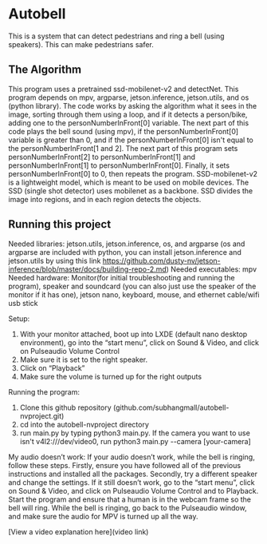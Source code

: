 # Autobell

This is a system that can detect pedestrians and ring a bell (using speakers). This can make pedestrians safer.

## The Algorithm

This program uses a pretrained ssd-mobilenet-v2 and detectNet. This program depends on mpv, argparse, jetson.inference, jetson.utils, and os (python library).  The code works by asking the algorithm what it sees in the image, sorting through them using a loop, and if it detects a person/bike, adding one to the personNumberInFront[0] variable. The next part of this code plays the bell sound (using mpv), if the personNumberInFront[0] variable is greater than 0, and if the personNumberInFront[0] isn't equal to the personNumberInFront[1 and 2]. The next part of this program sets personNumberInFront[2] to personNumberInFront[1] and personNumberInFront[1] to personNumberInFront[0]. Finally, it sets personNumberInFront[0] to 0, then repeats the program. SSD-mobilenet-v2 is a lightweight model, which is meant to be used on mobile devices. The SSD (single shot detector) uses mobilenet as a backbone. SSD divides the image into regions, and in each region detects the objects.

## Running this project

Needed libraries: jetson.utils, jetson.inference, os, and argparse (os and argparse are included with python, you can install jetson.inference and jetson.utils by using this link https://github.com/dusty-nv/jetson-inference/blob/master/docs/building-repo-2.md)
Needed executables: mpv 
Needed hardware: Monitor(for initial troubleshooting and running the program), speaker and soundcard (you can also just use the speaker of the monitor if it has one), jetson nano, keyboard, mouse, and ethernet cable/wifi usb stick

Setup:

1. With your monitor attached, boot up into LXDE (default nano desktop environment), go into the “start menu”, click on Sound & Video, and click on Pulseaudio Volume Control
2. Make sure it is set to the right speaker.
3. Click on “Playback”
4. Make sure the volume is turned up for the right outputs

Running the program: 

1. Clone this github repository (github.com/subhangmall/autobell-nvproject.git)
2. cd into the autobell-nvproject directory
3. run main.py by typing python3 main.py. If the camera you want to use isn't v4l2:///dev/video0, run python3 main.py --camera [your-camera]

My audio doesn’t work:
If your audio doesn’t work, while the bell is ringing, follow these steps. Firstly, ensure you have followed all of the previous instructions and installed all the packages. Secondly, try a different speaker and change the settings. If it still doesn’t work, go to the “start menu”, click on Sound & Video, and click on Pulseaudio Volume Control and to Playback. Start the program and ensure that a human is in the webcam frame so the bell will ring. While the bell is ringing, go back to the Pulseaudio window, and make sure the audio for MPV is turned up all the way.


[View a video explanation here](video link)
